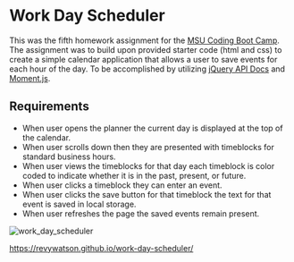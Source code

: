 # Work Day Scheduler
This was the fifth homework assignment for the [MSU Coding Boot Camp](https://bootcamp.msu.edu/coding/landing/?s=Google-Brand_RFull_&msg_cv_scta=4&msg_cv_stbn=1&msg_cv_fcta=1&fqvar1=3&dki=Learn%20Coding&pkw=msu%20coding%20bootcamp&pcrid=471460105653&pmt=e&utm_source=google&utm_medium=cpc&utm_campaign=GGL%7CMICHIGAN-STATE-UNIVERSITY%7CSEM%7CCODING%7C-%7COFL%7C_RFull_%7CALL%7CBRD%7CEXACT%7CCore%7CBootcamp&utm_term=msu%20coding%20bootcamp&s=google&k=msu%20coding%20bootcamp&utm_adgroupid=106134459970&utm_locationphysicalms=9016918&utm_matchtype=e&utm_network=g&utm_device=c&utm_content=471460105653&utm_placement=&gclid=Cj0KCQiA-OeBBhDiARIsADyBcE7Y_HuK3nbJPvfuQNXFO-pcYTApJovFYDJxTBtxpXeIn_4tCA74fnYaAqoAEALw_wcB&gclsrc=aw.ds). The assignment was to build upon provided starter code (html and css) to create a simple calendar application that allows a user to save events for each hour of the day. To be accomplished by utilizing [jQuery API Docs](https://api.jquery.com/) and [Moment.js](https://momentjs.com/).

## Requirements
* When user opens the planner the current day is displayed at the top of the calendar.
* When user scrolls down then they are presented with timeblocks for standard business hours.
* When user views the timeblocks for that day each timeblock is color coded to indicate whether it is in the past, present, or future.
* When user clicks a timeblock they can enter an event.
* When user clicks the save button for that timeblock the text for that event is saved in local storage.
* When user refreshes the page the saved events remain present.

![work_day_scheduler](https://user-images.githubusercontent.com/76264693/109403393-35e9c700-792b-11eb-97ba-541dc0d9adaa.jpg)

https://revywatson.github.io/work-day-scheduler/
